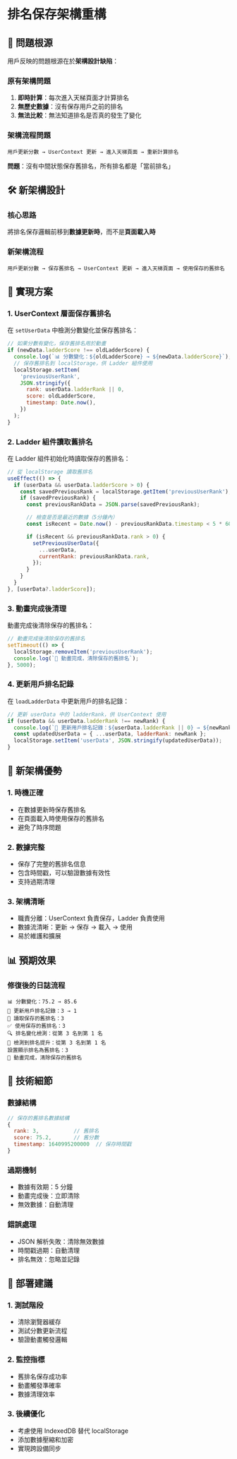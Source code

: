 # 排名保存架構重構

## 🚨 問題根源

用戶反映的問題根源在於**架構設計缺陷**：

### 原有架構問題

1. **即時計算**：每次進入天梯頁面才計算排名
2. **無歷史數據**：沒有保存用戶之前的排名
3. **無法比較**：無法知道排名是否真的發生了變化

### 架構流程問題

```
用戶更新分數 → UserContext 更新 → 進入天梯頁面 → 重新計算排名
```

**問題**：沒有中間狀態保存舊排名，所有排名都是「當前排名」

## 🛠️ 新架構設計

### 核心思路

將排名保存邏輯前移到**數據更新時**，而不是**頁面載入時**

### 新架構流程

```
用戶更新分數 → 保存舊排名 → UserContext 更新 → 進入天梯頁面 → 使用保存的舊排名
```

## 🔧 實現方案

### 1. **UserContext 層面保存舊排名**

在 `setUserData` 中檢測分數變化並保存舊排名：

```javascript
// 如果分數有變化，保存舊排名用於動畫
if (newData.ladderScore !== oldLadderScore) {
  console.log(`📊 分數變化：${oldLadderScore} → ${newData.ladderScore}`);
  // 保存舊排名到 localStorage，供 Ladder 組件使用
  localStorage.setItem(
    'previousUserRank',
    JSON.stringify({
      rank: userData.ladderRank || 0,
      score: oldLadderScore,
      timestamp: Date.now(),
    })
  );
}
```

### 2. **Ladder 組件讀取舊排名**

在 Ladder 組件初始化時讀取保存的舊排名：

```javascript
// 從 localStorage 讀取舊排名
useEffect(() => {
  if (userData && userData.ladderScore > 0) {
    const savedPreviousRank = localStorage.getItem('previousUserRank');
    if (savedPreviousRank) {
      const previousRankData = JSON.parse(savedPreviousRank);

      // 檢查是否是最近的數據（5分鐘內）
      const isRecent = Date.now() - previousRankData.timestamp < 5 * 60 * 1000;

      if (isRecent && previousRankData.rank > 0) {
        setPreviousUserData({
          ...userData,
          currentRank: previousRankData.rank,
        });
      }
    }
  }
}, [userData?.ladderScore]);
```

### 3. **動畫完成後清理**

動畫完成後清除保存的舊排名：

```javascript
// 動畫完成後清除保存的舊排名
setTimeout(() => {
  localStorage.removeItem('previousUserRank');
  console.log(`🧹 動畫完成，清除保存的舊排名`);
}, 5000);
```

### 4. **更新用戶排名記錄**

在 `loadLadderData` 中更新用戶的排名記錄：

```javascript
// 更新 userData 中的 ladderRank，供 UserContext 使用
if (userData && userData.ladderRank !== newRank) {
  console.log(`💾 更新用戶排名記錄：${userData.ladderRank || 0} → ${newRank}`);
  const updatedUserData = { ...userData, ladderRank: newRank };
  localStorage.setItem('userData', JSON.stringify(updatedUserData));
}
```

## 🎯 新架構優勢

### 1. **時機正確**

- 在數據更新時保存舊排名
- 在頁面載入時使用保存的舊排名
- 避免了時序問題

### 2. **數據完整**

- 保存了完整的舊排名信息
- 包含時間戳，可以驗證數據有效性
- 支持過期清理

### 3. **架構清晰**

- 職責分離：UserContext 負責保存，Ladder 負責使用
- 數據流清晰：更新 → 保存 → 載入 → 使用
- 易於維護和擴展

## 📊 預期效果

### 修復後的日誌流程

```
📊 分數變化：75.2 → 85.6
💾 更新用戶排名記錄：3 → 1
📖 讀取保存的舊排名：3
✅ 使用保存的舊排名：3
🔍 排名變化檢測：從第 3 名到第 1 名
🎯 檢測到排名提升：從第 3 名到第 1 名
設置顯示排名為舊排名：3
🧹 動畫完成，清除保存的舊排名
```

## 🔧 技術細節

### 數據結構

```javascript
// 保存的舊排名數據結構
{
  rank: 3,           // 舊排名
  score: 75.2,       // 舊分數
  timestamp: 1640995200000  // 保存時間戳
}
```

### 過期機制

- 數據有效期：5 分鐘
- 動畫完成後：立即清除
- 無效數據：自動清理

### 錯誤處理

- JSON 解析失敗：清除無效數據
- 時間戳過期：自動清理
- 排名無效：忽略並記錄

## 🚀 部署建議

### 1. **測試階段**

- 清除瀏覽器緩存
- 測試分數更新流程
- 驗證動畫觸發邏輯

### 2. **監控指標**

- 舊排名保存成功率
- 動畫觸發準確率
- 數據清理效率

### 3. **後續優化**

- 考慮使用 IndexedDB 替代 localStorage
- 添加數據壓縮和加密
- 實現跨設備同步
